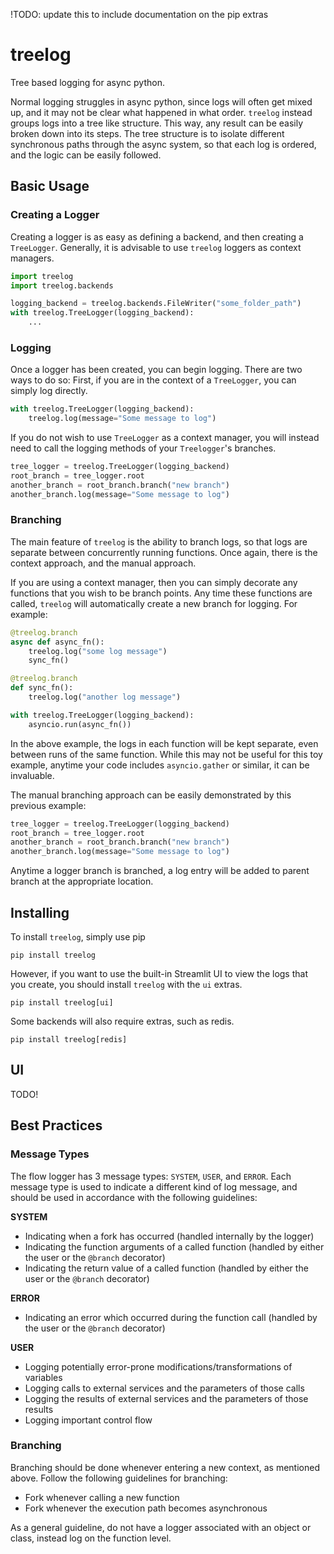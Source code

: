 !TODO: update this to include documentation on the pip extras


# treelog
Tree based logging for async python.

Normal logging struggles in async python, since logs will often get mixed up,
and it may not be clear what happened in what order. `treelog` instead groups
logs into a tree like structure. This way, any result can be easily broken down
into its steps. The tree structure is to isolate different synchronous paths
through the async system, so that each log is ordered, and the logic can be
easily followed.

## Basic Usage
### Creating a Logger
Creating a logger is as easy as defining a backend, and then creating a `TreeLogger`. Generally, it is advisable to use `treelog` loggers as context managers.

```python
import treelog
import treelog.backends

logging_backend = treelog.backends.FileWriter("some_folder_path")
with treelog.TreeLogger(logging_backend):
    ...
```

### Logging
Once a logger has been created, you can begin logging. There are two ways to do so: First, if you are in the context of a `TreeLogger`, you can simply log directly.

```python
with treelog.TreeLogger(logging_backend):
    treelog.log(message="Some message to log")
```

If you do not wish to use `TreeLogger` as a context manager, you will instead need to call the logging methods of your `Treelogger`'s branches.

```python
tree_logger = treelog.TreeLogger(logging_backend)
root_branch = tree_logger.root
another_branch = root_branch.branch("new branch")
another_branch.log(message="Some message to log")
```

### Branching
The main feature of `treelog` is the ability to branch logs, so that logs are separate between concurrently running functions. Once again, there is the context approach, and the manual approach.

If you are using a context manager, then you can simply decorate any functions that you wish to be branch points. Any time these functions are called, `treelog` will automatically create a new branch for logging. For example:

```python
@treelog.branch
async def async_fn():
    treelog.log("some log message")
    sync_fn()

@treelog.branch
def sync_fn():
    treelog.log("another log message")

with treelog.TreeLogger(logging_backend):
    asyncio.run(async_fn())
```

In the above example, the logs in each function will be kept separate, even between runs of the same function. While this may not be useful for this toy example, anytime your code includes `asyncio.gather` or similar, it can be invaluable.

The manual branching approach can be easily demonstrated by this previous example:

```python
tree_logger = treelog.TreeLogger(logging_backend)
root_branch = tree_logger.root
another_branch = root_branch.branch("new branch")
another_branch.log(message="Some message to log")
```

Anytime a logger branch is branched, a log entry will be added to parent branch at the appropriate location.

## Installing
To install `treelog`, simply use pip
```shell
pip install treelog
```

However, if you want to use the built-in Streamlit UI to view the logs that you
create, you should install `treelog` with the `ui` extras.
```shell
pip install treelog[ui]
```

Some backends will also require extras, such as redis.
```shell
pip install treelog[redis]
```

## UI
TODO!

## Best Practices
### Message Types
The flow logger has 3 message types: `SYSTEM`, `USER`, and `ERROR`. Each message type is used to indicate a different kind of log message, and should be used in accordance with the following guidelines:

**SYSTEM**
- Indicating when a fork has occurred (handled internally by the logger)
- Indicating the function arguments of a called function (handled by either the user or the `@branch` decorator)
- Indicating the return value of a called function (handled by either the user or the `@branch` decorator)

**ERROR**
- Indicating an error which occurred during the function call (handled by the user or the `@branch` decorator)

**USER**
- Logging potentially error-prone modifications/transformations of variables
- Logging calls to external services and the parameters of those calls
- Logging the results of external services and the parameters of those results
- Logging important control flow

### Branching
Branching should be done whenever entering a new context, as mentioned above. Follow the following guidelines for branching:
- Fork whenever calling a new function
- Fork whenever the execution path becomes asynchronous

As a general guideline, do not have a logger associated with an object or class, instead log on the function level.